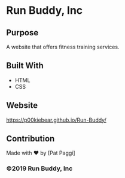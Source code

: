 # Run Buddy, Inc

## Purpose
A website that offers fitness training services. 

## Built With
* HTML
* CSS

## Website
https://p00kiebear.github.io/Run-Buddy/

## Contribution
Made with ❤️ by [Pat Paggi]

### ©️2019 Run Buddy, Inc 